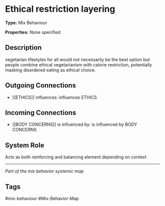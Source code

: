 # Ethical restriction layering

**Type:** Mix Behaviour

**Properties:** None specified

## Description
vegetarian lifestyles for all would not necessarily be the best option but people combine ethical vegetarianism with calorie restriction, potentially masking disordered eating as ethical choice.

## Outgoing Connections
- [[ETHICS]] influences: influences ETHICS

## Incoming Connections
- [[BODY CONCERNS]] is influenced by: is influenced by BODY CONCERNS

## System Role
Acts as both reinforcing and balancing element depending on context

---
*Part of the mix behavior systemic map*

## Tags
#mix-behaviour #Mix-Behavior-Map
